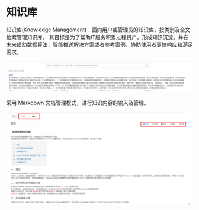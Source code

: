 # 知识库

知识库(Knowledge Management)：面向用户或管理员的知识库，按类别及全文检索管理知识库。
其目标是为了帮助IT服务积累过程资产，形成知识沉淀。并在未来借助数据算法，智能推送解决方案或者参考案例，协助使用者更快响应和满足需求。

![-w2020](../assets/29.gif)

采用 Markdown 文档管理模式，进行知识内容的输入及管理。

![-w2020](../assets/30.gif)
